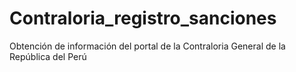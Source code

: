 # Contraloria_registro_sanciones
Obtención de información del portal de la Contraloria General de la República del Perú
